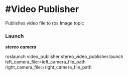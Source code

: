 #Video Publisher
================

Publishes video file to ros Image topic

### Launch
*******stereo camera*******

roslaunch video_publisher stereo_video_publisher.launch left_camera_file:=left_camera_file_path right_camera_file:=right_camera_file_path


